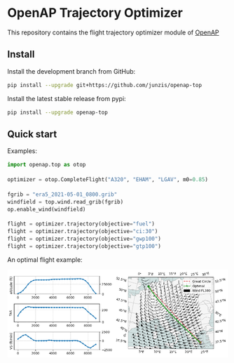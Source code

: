 # OpenAP Trajectory Optimizer

This repository contains the flight trajectory optimizer module of [OpenAP](https://github.com/junzis/openap)

## Install

Install the development branch from GitHub:

```sh
pip install --upgrade git+https://github.com/junzis/openap-top
```

Install the latest stable release from pypi:

```sh
pip install --upgrade openap-top
```

## Quick start

Examples:

```python
import openap.top as otop

optimizer = otop.CompleteFlight("A320", "EHAM", "LGAV", m0=0.85)

fgrib = "era5_2021-05-01_0800.grib"
windfield = top.wind.read_grib(fgrib)
op.enable_wind(windfield)

flight = optimizer.trajectory(objective="fuel")
flight = optimizer.trajectory(objective="ci:30")
flight = optimizer.trajectory(objective="gwp100")
flight = optimizer.trajectory(objective="gtp100")
```

An optimal flight example:

![example_optimal_flight](./docs/_static/optimal_flight_complete_example.png)